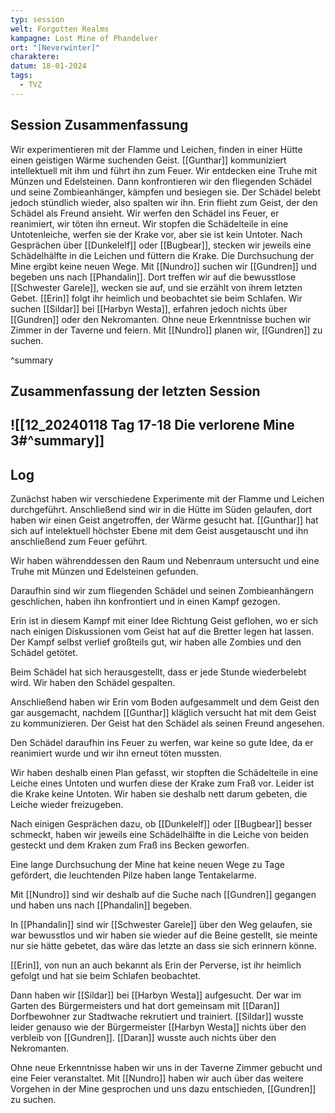 ```yaml
---
typ: session
welt: Forgotten Realms
kampagne: Lost Mine of Phandelver
ort: "[Neverwinter]"
charaktere: 
datum: 18-01-2024
tags:
  - TVZ
---
```

## Session Zusammenfassung

Wir experimentieren mit der Flamme und Leichen, finden in einer Hütte einen geistigen Wärme suchenden Geist. [[Gunthar]] kommuniziert intellektuell mit ihm und führt ihn zum Feuer. Wir entdecken eine Truhe mit Münzen und Edelsteinen. Dann konfrontieren wir den fliegenden Schädel und seine Zombieanhänger, kämpfen und besiegen sie. Der Schädel belebt jedoch stündlich wieder, also spalten wir ihn. Erin flieht zum Geist, der den Schädel als Freund ansieht. Wir werfen den Schädel ins Feuer, er reanimiert, wir töten ihn erneut. Wir stopfen die Schädelteile in eine Untotenleiche, werfen sie der Krake vor, aber sie ist kein Untoter. Nach Gesprächen über [[Dunkelelf]] oder [[Bugbear]], stecken wir jeweils eine Schädelhälfte in die Leichen und füttern die Krake.
Die Durchsuchung der Mine ergibt keine neuen Wege. Mit [[Nundro]] suchen wir [[Gundren]] und begeben uns nach [[Phandalin]]. Dort treffen wir auf die bewusstlose [[Schwester Garele]], wecken sie auf, und sie erzählt von ihrem letzten Gebet. [[Erin]] folgt ihr heimlich und beobachtet sie beim Schlafen. Wir suchen [[Sildar]] bei [[Harbyn Westa]], erfahren jedoch nichts über [[Gundren]] oder den Nekromanten. Ohne neue Erkenntnisse buchen wir Zimmer in der Taverne und feiern. Mit [[Nundro]] planen wir, [[Gundren]] zu suchen.

^summary

## Zusammenfassung der letzten Session

![[12_20240118 Tag 17-18 Die verlorene Mine 3#^summary]]
---

## Log

Zunächst haben wir verschiedene Experimente mit der Flamme und Leichen durchgeführt.
Anschließend sind wir in die Hütte im Süden gelaufen, dort haben wir einen Geist angetroffen, der Wärme gesucht hat.
[[Gunthar]] hat sich auf intelektuell höchster Ebene mit dem Geist ausgetauscht und ihn anschließend zum Feuer geführt.

Wir haben währenddessen den Raum und Nebenraum untersucht und eine Truhe mit Münzen und Edelsteinen gefunden.

Daraufhin sind wir zum fliegenden Schädel und seinen Zombieanhängern geschlichen, haben ihn konfrontiert und in einen Kampf gezogen.

Erin ist in diesem Kampf mit einer Idee Richtung Geist geflohen, wo er sich nach einigen Diskussionen vom Geist hat auf die Bretter legen hat lassen.
Der Kampf selbst verlief großteils gut, wir haben alle Zombies und den Schädel getötet.

Beim Schädel hat sich herausgestellt, dass er jede Stunde wiederbelebt wird. Wir haben den Schädel gespalten.

Anschließend haben wir Erin vom Boden aufgesammelt und dem Geist den gar ausgemacht, nachdem [[Gunthar]] kläglich versucht hat mit dem Geist zu kommunizieren.
Der Geist hat den Schädel als seinen Freund angesehen.

Den Schädel daraufhin ins Feuer zu werfen, war keine so gute Idee, da er reanimiert wurde und wir ihn erneut töten mussten.

Wir haben deshalb einen Plan gefasst, wir stopften die Schädelteile in eine Leiche eines Untoten und wurfen diese der Krake zum Fraß vor.
Leider ist die Krake keine Untoten. Wir haben sie deshalb nett darum gebeten, die Leiche wieder freizugeben.

Nach einigen Gesprächen dazu, ob [[Dunkelelf]] oder [[Bugbear]] besser schmeckt, haben wir jeweils eine Schädelhälfte in die Leiche von beiden gesteckt und dem Kraken zum Fraß ins Becken geworfen.

Eine lange Durchsuchung der Mine hat keine neuen Wege zu Tage gefördert, die leuchtenden Pilze haben lange Tentakelarme.

Mit [[Nundro]] sind wir deshalb auf die Suche nach [[Gundren]] gegangen und haben uns nach [[Phandalin]] begeben.

In [[Phandalin]] sind wir [[Schwester Garele]] über den Weg gelaufen, sie war bewusstlos und wir haben sie wieder auf die Beine gestellt, sie meinte nur sie hätte gebetet, das wäre das letzte an dass sie sich erinnern könne.

[[Erin]], von nun an auch bekannt als Erin der Perverse, ist ihr heimlich gefolgt und hat sie beim Schlafen beobachtet.

Dann haben wir [[Sildar]] bei [[Harbyn Westa]] aufgesucht. Der war im Garten des Bürgermeisters und hat dort gemeinsam mit [[Daran]] Dorfbewohner zur Stadtwache rekrutiert und trainiert.
[[Sildar]] wusste leider genauso wie der Bürgermeister [[Harbyn Westa]] nichts über den verbleib von [[Gundren]]. [[Daran]] wusste auch nichts über den Nekromanten.

Ohne neue Erkenntnisse haben wir uns in der Taverne Zimmer gebucht und eine Feier veranstaltet. Mit [[Nundro]] haben wir auch über das weitere Vorgehen in der Mine gesprochen und uns dazu entschieden, [[Gundren]] zu suchen.